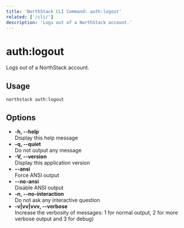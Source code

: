```yaml
---
title: 'NorthStack CLI Command: auth:logout'
related: ['/cli/']
description: 'Logs out of a NorthStack account.'
---
```


# auth:logout

Logs out of a NorthStack account.

## Usage

`northstack auth:logout`

## Options

-   **-h, --help**  
    Display this help message
-   **-q, --quiet**  
    Do not output any message
-   **-V, --version**  
    Display this application version
-   **--ansi**  
    Force ANSI output
-   **--no-ansi**  
    Disable ANSI output
-   **-n, --no-interaction**  
    Do not ask any interactive question
-   **-v|vv|vvv, --verbose**  
    Increase the verbosity of messages: 1 for normal output, 2 for more verbose output and 3 for debug)
